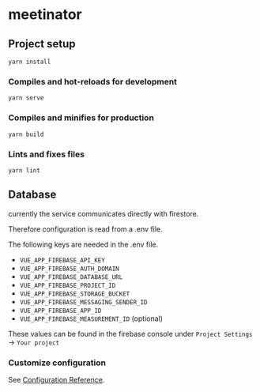 # meetinator

## Project setup
```
yarn install
```

### Compiles and hot-reloads for development
```
yarn serve
```

### Compiles and minifies for production
```
yarn build
```

### Lints and fixes files
```
yarn lint
```

## Database
currently the service communicates directly with firestore. 

Therefore configuration is read from a .env file.

The following keys are needed in the .env file.

- `VUE_APP_FIREBASE_API_KEY`
- `VUE_APP_FIREBASE_AUTH_DOMAIN`
- `VUE_APP_FIREBASE_DATABASE_URL`
- `VUE_APP_FIREBASE_PROJECT_ID`
- `VUE_APP_FIREBASE_STORAGE_BUCKET`
- `VUE_APP_FIREBASE_MESSAGING_SENDER_ID`
- `VUE_APP_FIREBASE_APP_ID`
- `VUE_APP_FIREBASE_MEASUREMENT_ID` (optional)

These values can be found in the firebase console under `Project Settings` -> `Your project` 

### Customize configuration
See [Configuration Reference](https://cli.vuejs.org/config/).
